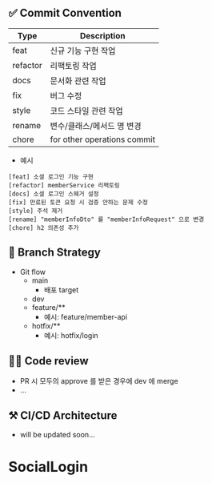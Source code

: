 ## ✅ Commit Convention

| Type | Description |
| --- | --- |
| feat | 신규 기능 구현 작업 |
| refactor | 리팩토링 작업 |
| docs | 문서화 관련 작업 |
| fix | 버그 수정 |
| style | 코드 스타일 관련 작업 |
| rename | 변수/클래스/메서드 명 변경 |
| chore | for other operations commit |
- 예시

```
[feat] 소셜 로그인 기능 구현
[refactor] memberService 리팩토링
[docs] 소셜 로그인 스웨거 설정
[fix] 만료된 토큰 요청 시 검증 안하는 문제 수정
[style] 주석 제거
[rename] "memberInfoDto" 를 "memberInfoRequest" 으로 변경
[chore] h2 의존성 추가

```

## 🧱 Branch Strategy

- Git flow
    - main
        - 배포 target
    - dev
    - feature/**
        - 예시: feature/member-api
    - hotfix/**
        - 예시: hotfix/login

## 👨‍💻 Code review

- PR 시 모두의 approve 를 받은 경우에 dev 에 merge
- ...

## ⚒️ CI/CD Architecture

- will be updated soon...
# SocialLogin
